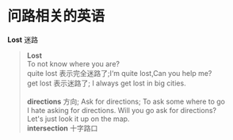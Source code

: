 # 问路相关的英语
**Lost** 迷路
>**Lost** <br>
>  To not know where you are? <br>
>  quite lost 表示完全迷路了;I‘m quite lost,Can you help me? <br>
>  get lost 表示迷路了; I always get lost in big cities. <br>
><br>
>**directions** 方向; Ask for directions; To ask some where to go <br>
>  I hate asking for directions. Will you go ask for directions? <br>
>  Let's just look it up on the map.
><br>
>**intersection** 十字路口
